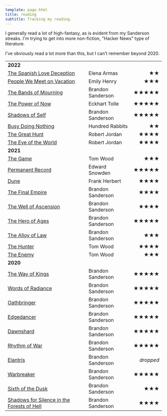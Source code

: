 ```yaml
---
template: page.html
title: reading
subtitle: Tracking my reading.
---
```


I generally read a lot of high-fantasy, as is evident from my Sanderson
streaks. I'm trying to get into more non-fiction, "Hacker News" type of
literature.

I've obviously read a lot more than this, but I can't remember beyond
2020.

| | | |
| :--- | --- | ---: |
| **2022** | | |
| [The Spanish Love Deception](https://en.wikipedia.org/wiki/The_Spanish_Love_Deception) | Elena Armas | ★★ |
| [People We Meet on Vacation](https://en.wikipedia.org/wiki/People_We_Meet_on_Vacation) | Emily Henry | ★★★ |
| [The Bands of Mourning](https://en.wikipedia.org/wiki/Mistborn:_The_Bands_of_Mourning) | Brandon Sanderson | ★★★★★ |
| [The Power of Now](https://en.wikipedia.org/wiki/The_Power_of_Now) | Eckhart Tolle | ★★★★★ |
| [Shadows of Self](https://en.wikipedia.org/wiki/Mistborn:_Shadows_of_Self) | Brandon Sanderson | ★★★★★ |
| [Busy Doing Nothing](https://hundredrabbits.itch.io/busy-doing-nothing) | Hundred Rabbits | ★★ |
| [The Great Hunt](https://en.wikipedia.org/wiki/The_Great_Hunt) | Robert Jordan | ★★★★ |
| [The Eye of the World](https://en.wikipedia.org/wiki/The_Eye_of_the_World) | Robert Jordan | ★★★★ |
| **2021** | | |
| [The Game](https://en.wikipedia.org/wiki/Tom_Wood_\(author\)#Victor_the_Assassin_Series) | Tom Wood | ★★★ |
| [Permanent Record](https://en.wikipedia.org/wiki/Permanent_Record_\(autobiography\)) | Edward Snowden |★★★★★ | 
| [Dune](https://en.wikipedia.org/wiki/Dune_\(novel\)) | Frank Herbert | ★★★★ |
| [The Final Empire](https://en.wikipedia.org/wiki/Mistborn:_The_Final_Empire)| Brandon Sanderson | ★★★★ |
| [The Well of Ascension](https://en.wikipedia.org/wiki/Mistborn:_The_Well_of_Ascension)| Brandon Sanderson | ★★★★ |
| [The Hero of Ages](https://en.wikipedia.org/wiki/Mistborn:_The_Hero_of_Ages)| Brandon Sanderson | ★★★★★  |
| [The Alloy of Law](https://en.wikipedia.org/wiki/Mistborn:_The_Alloy_of_Law)| Brandon Sanderson | ★★★ |
| [The Hunter](https://en.wikipedia.org/wiki/Tom_Wood_\(author\)#Victor_the_Assassin_Series) | Tom Wood | ★★★★ |
| [The Enemy](https://en.wikipedia.org/wiki/Tom_Wood_\(author\)#Victor_the_Assassin_Series) | Tom Wood | ★★★ |
| **2020** | | |
| [The Way of Kings](https://en.wikipedia.org/wiki/The_Way_of_Kings) | Brandon Sanderson | ★★★★★ |
| [Words of Radiance](https://en.wikipedia.org/wiki/Words_of_Radiance) | Brandon Sanderson | ★★★★★ |
| [Oathbringer](https://en.wikipedia.org/wiki/Oathbringer) | Brandon Sanderson | ★★★★★ |
| [Edgedancer](https://en.wikipedia.org/wiki/Edgedancer) | Brandon Sanderson | ★★★★★ |
| [Dawnshard](https://en.wikipedia.org/wiki/The_Stormlight_Archive#Books) | Brandon Sanderson | ★★★★★ |
| [Rhythm of War](https://en.wikipedia.org/wiki/Rhythm_of_War) | Brandon Sanderson | ★★★★★ |
| [Elantris](https://en.wikipedia.org/wiki/Elantris) | Brandon Sanderson | _dropped_ |
| [Warbreaker](https://en.wikipedia.org/wiki/Warbreaker) | Brandon Sanderson | ★★★★★ |
| [Sixth of the Dusk](https://en.wikipedia.org/wiki/Brandon_Sanderson_bibliography#Cosmere_short_works) | Brandon Sanderson | ★★★ |
| [Shadows for Silence in the Forests of Hell](https://en.wikipedia.org/wiki/Brandon_Sanderson_bibliography#Cosmere_short_works) | Brandon Sanderson | ★★★★ |
